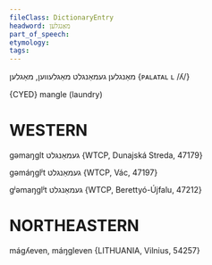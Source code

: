 ```yaml
---
fileClass: DictionaryEntry
headword: מאַנגלען
part_of_speech: 
etymology: 
tags: 
---
```

מאַנגלען
געמאַנגלט
מאַגלעווען, מאַגלען ‎{ᴘᴀʟᴀᴛᴀʟ ʟ /ʎ/}‏

{CYED}
mangle (laundry)

WESTERN
========

gəmaŋglt געמאַנגלט {WTCP, Dunajská Streda, 47179}

gəmáŋglʲt געמאַנגלט {WTCP, Vác, 47197}

gʲəmaŋglʲt געמאַנגלט {WTCP, Berettyó-Újfalu, 47212}

NORTHEASTERN
==============

mágʎeven, máŋgleven {LITHUANIA, Vilnius, 54257}